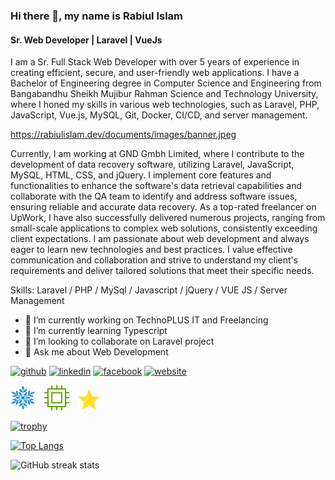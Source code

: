 ### Hi there 👋, my name is Rabiul Islam
#### Sr. Web Developer | Laravel | VueJs
I am a Sr. Full Stack Web Developer with over 5 years of experience in creating efficient, secure, and user-friendly web applications. I have a Bachelor of Engineering degree in Computer Science and Engineering from Bangabandhu Sheikh Mujibur Rahman Science and Technology University, where I honed my skills in various web technologies, such as Laravel, PHP, JavaScript, Vue.js, MySQL, Git, Docker, CI/CD, and server management.

https://rabiulislam.dev/documents/images/banner.jpeg

Currently, I am working at GND Gmbh Limited, where I contribute to the development of data recovery software, utilizing Laravel, JavaScript, MySQL, HTML, CSS, and jQuery. I implement core features and functionalities to enhance the software's data retrieval capabilities and collaborate with the QA team to identify and address software issues, ensuring reliable and accurate data recovery. As a top-rated freelancer on UpWork, I have also successfully delivered numerous projects, ranging from small-scale applications to complex web solutions, consistently exceeding client expectations. I am passionate about web development and always eager to learn new technologies and best practices. I value effective communication and collaboration and strive to understand my client's requirements and deliver tailored solutions that meet their specific needs.

Skills: Laravel / PHP / MySql / Javascript / jQuery / VUE JS / Server Management

- 🔭 I’m currently working on TechnoPLUS IT and Freelancing 
- 🌱 I’m currently learning Typescript 
- 👯 I’m looking to collaborate on Laravel project 
- 💬 Ask me about Web Development 


[<img src='https://cdn.jsdelivr.net/npm/simple-icons@3.0.1/icons/github.svg' alt='github' height='40'>](https://github.com/razu71)  [<img src='https://cdn.jsdelivr.net/npm/simple-icons@3.0.1/icons/linkedin.svg' alt='linkedin' height='40'>](https://www.linkedin.com/in/https://www.linkedin.com/in/rabiul-islam//)  [<img src='https://cdn.jsdelivr.net/npm/simple-icons@3.0.1/icons/facebook.svg' alt='facebook' height='40'>](https://www.facebook.com/https://www.facebook.com/razusarena/)  [<img src='https://cdn.jsdelivr.net/npm/simple-icons@3.0.1/icons/icloud.svg' alt='website' height='40'>](https://rabiulislam.dev/)  

<a href='https://archiveprogram.github.com/'><img src='https://raw.githubusercontent.com/acervenky/animated-github-badges/master/assets/acbadge.gif' width='40' height='40'></a> <a href='https://docs.github.com/en/developers'><img src='https://raw.githubusercontent.com/acervenky/animated-github-badges/master/assets/devbadge.gif' width='40' height='40'></a> <a href='https://stars.github.com/'><img src='https://raw.githubusercontent.com/acervenky/animated-github-badges/master/assets/starbadge.gif' width='35' height='35'></a> 

[![trophy](https://github-profile-trophy.vercel.app/?username=razu71)](https://github.com/ryo-ma/github-profile-trophy)

[![Top Langs](https://github-readme-stats.vercel.app/api/top-langs/?username=razu71)](https://github.com/anuraghazra/github-readme-stats)

![GitHub streak stats](https://streak-stats.demolab.com/?user=razu71)  

